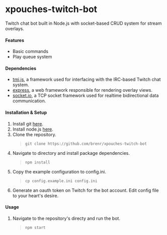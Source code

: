 # xpouches-twitch-bot
Twitch chat bot built in Node.js with socket-based CRUD system for stream overlays.

#### Features
* Basic commands
* Play queue system

#### Dependencies
* [tmi.js](https://www.npmjs.com/package/tmi.js), a framework used for interfacing with the IRC-based Twitch chat system.
* [express](https://www.npmjs.com/package/express), a web framework responsible for rendering overlay views.
* [socket.io](https://www.npmjs.com/package/socket.io), a TCP socket framework used for realtime bidirectional data communication.

#### Installation & Setup
1. Install git [here](https://git-scm.com/downloads).
2. Install node.js [here](https://nodejs.org/en/download/).
3. Clone the repository.
   > `git clone https://github.com/brenr/xpouches-twitch-bot`
4. Navigate to directory and install package dependencies.
   > `npm install`
5. Copy the example configuration to config.ini.
   > `cp config.example.ini config.ini`
6. Generate an oauth token on Twitch for the bot account. Edit config file to your heart's desire.

#### Usage
1. Navigate to the repository's directy and run the bot.
   > `npm start`
